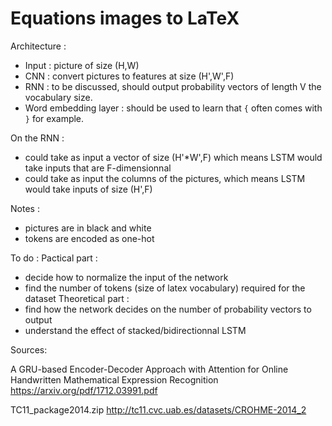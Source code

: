 # Equations images to LaTeX

Architecture :
- Input : picture of size (H,W)
- CNN : convert pictures to features at size (H',W',F)
- RNN : to be discussed, should output probability vectors of length V the vocabulary size.
- Word embedding layer : should be used to learn that `{` often comes with `}` for example.

On the RNN :
- could take as input a vector of size (H'\*W',F) which means LSTM would take inputs that are F-dimensionnal
- could take as input the columns of the pictures, which means LSTM would take inputs of size (H',F)

Notes :
- pictures are in black and white
- tokens are encoded as one-hot

To do :
Pactical part :
- decide how to normalize the input of the network
- find the number of tokens (size of latex vocabulary) required for the dataset
Theoretical part :
- find how the network decides on the number of probability vectors to output
- understand the effect of stacked/bidirectionnal LSTM

Sources:

A GRU-based Encoder-Decoder Approach with Attention for Online Handwritten Mathematical Expression Recognition https://arxiv.org/pdf/1712.03991.pdf

TC11_package2014.zip http://tc11.cvc.uab.es/datasets/CROHME-2014_2
